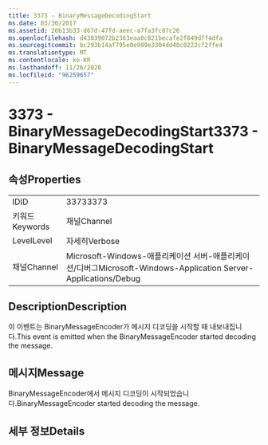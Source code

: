 ```yaml
---
title: 3373 - BinaryMessageDecodingStart
ms.date: 03/30/2017
ms.assetid: 20b13b33-d67d-47fd-aeec-a7fa3fc87c26
ms.openlocfilehash: d43039072b2363eaa0c821becafe2f649dff4dfa
ms.sourcegitcommit: bc293b14af795e0e999e3304dd40c0222cf2ffe4
ms.translationtype: MT
ms.contentlocale: ko-KR
ms.lasthandoff: 11/26/2020
ms.locfileid: "96259657"
---
```

# <a name="3373---binarymessagedecodingstart"></a><span data-ttu-id="42f38-102">3373 - BinaryMessageDecodingStart</span><span class="sxs-lookup"><span data-stu-id="42f38-102">3373 - BinaryMessageDecodingStart</span></span>

## <a name="properties"></a><span data-ttu-id="42f38-103">속성</span><span class="sxs-lookup"><span data-stu-id="42f38-103">Properties</span></span>  
  
|||  
|-|-|  
|<span data-ttu-id="42f38-104">ID</span><span class="sxs-lookup"><span data-stu-id="42f38-104">ID</span></span>|<span data-ttu-id="42f38-105">3373</span><span class="sxs-lookup"><span data-stu-id="42f38-105">3373</span></span>|  
|<span data-ttu-id="42f38-106">키워드</span><span class="sxs-lookup"><span data-stu-id="42f38-106">Keywords</span></span>|<span data-ttu-id="42f38-107">채널</span><span class="sxs-lookup"><span data-stu-id="42f38-107">Channel</span></span>|  
|<span data-ttu-id="42f38-108">Level</span><span class="sxs-lookup"><span data-stu-id="42f38-108">Level</span></span>|<span data-ttu-id="42f38-109">자세히</span><span class="sxs-lookup"><span data-stu-id="42f38-109">Verbose</span></span>|  
|<span data-ttu-id="42f38-110">채널</span><span class="sxs-lookup"><span data-stu-id="42f38-110">Channel</span></span>|<span data-ttu-id="42f38-111">Microsoft-Windows-애플리케이션 서버-애플리케이션/디버그</span><span class="sxs-lookup"><span data-stu-id="42f38-111">Microsoft-Windows-Application Server-Applications/Debug</span></span>|  
  
## <a name="description"></a><span data-ttu-id="42f38-112">Description</span><span class="sxs-lookup"><span data-stu-id="42f38-112">Description</span></span>  

 <span data-ttu-id="42f38-113">이 이벤트는 BinaryMessageEncoder가 메시지 디코딩을 시작할 때 내보내집니다.</span><span class="sxs-lookup"><span data-stu-id="42f38-113">This event is emitted when the BinaryMessageEncoder started decoding the message.</span></span>  
  
## <a name="message"></a><span data-ttu-id="42f38-114">메시지</span><span class="sxs-lookup"><span data-stu-id="42f38-114">Message</span></span>  

 <span data-ttu-id="42f38-115">BinaryMessageEncoder에서 메시지 디코딩이 시작되었습니다.</span><span class="sxs-lookup"><span data-stu-id="42f38-115">BinaryMessageEncoder started decoding the message.</span></span>  
  
## <a name="details"></a><span data-ttu-id="42f38-116">세부 정보</span><span class="sxs-lookup"><span data-stu-id="42f38-116">Details</span></span>

